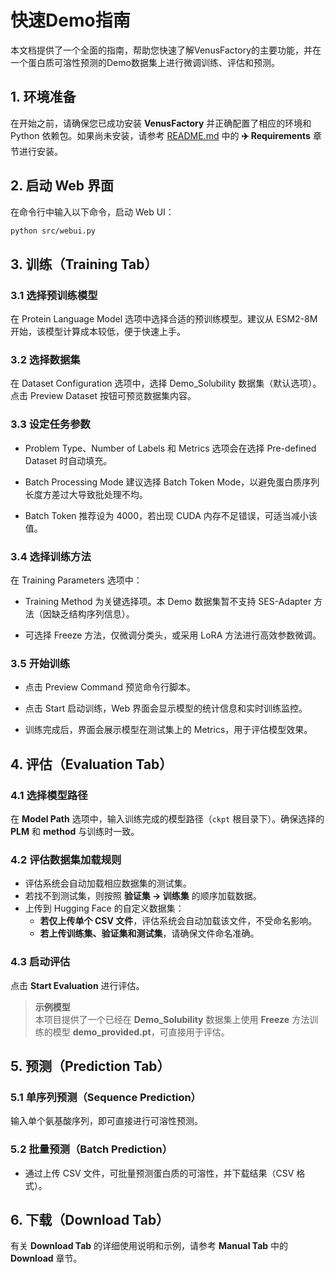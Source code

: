 # 快速Demo指南

本文档提供了一个全面的指南，帮助您快速了解VenusFactory的主要功能，并在一个蛋白质可溶性预测的Demo数据集上进行微调训练、评估和预测。

## 1. 环境准备

在开始之前，请确保您已成功安装 **VenusFactory** 并正确配置了相应的环境和 Python 依赖包。如果尚未安装，请参考 [README.md](README_CN.md) 中的 **✈️ Requirements** 章节进行安装。

## 2. 启动 Web 界面

在命令行中输入以下命令，启动 Web UI：
```bash
python src/webui.py
```

## 3. 训练（Training Tab）

### 3.1 选择预训练模型

在 Protein Language Model 选项中选择合适的预训练模型。建议从 ESM2-8M 开始，该模型计算成本较低，便于快速上手。

### 3.2 选择数据集

在 Dataset Configuration 选项中，选择 Demo_Solubility 数据集（默认选项）。点击 Preview Dataset 按钮可预览数据集内容。

### 3.3 设定任务参数

- Problem Type、Number of Labels 和 Metrics 选项会在选择 Pre-defined Dataset 时自动填充。

- Batch Processing Mode 建议选择 Batch Token Mode，以避免蛋白质序列长度方差过大导致批处理不均。

- Batch Token 推荐设为 4000，若出现 CUDA 内存不足错误，可适当减小该值。

### 3.4 选择训练方法

在 Training Parameters 选项中：

- Training Method 为关键选择项。本 Demo 数据集暂不支持 SES-Adapter 方法（因缺乏结构序列信息）。

- 可选择 Freeze 方法，仅微调分类头，或采用 LoRA 方法进行高效参数微调。

### 3.5 开始训练

- 点击 Preview Command 预览命令行脚本。

- 点击 Start 启动训练，Web 界面会显示模型的统计信息和实时训练监控。

- 训练完成后，界面会展示模型在测试集上的 Metrics，用于评估模型效果。

## 4. 评估（Evaluation Tab）

### 4.1 选择模型路径

在 **Model Path** 选项中，输入训练完成的模型路径（`ckpt` 根目录下）。确保选择的 **PLM** 和 **method** 与训练时一致。

### 4.2 评估数据集加载规则

- 评估系统会自动加载相应数据集的测试集。
- 若找不到测试集，则按照 **验证集 → 训练集** 的顺序加载数据。
- 上传到 Hugging Face 的自定义数据集：
  - **若仅上传单个 CSV 文件**，评估系统会自动加载该文件，不受命名影响。
  - **若上传训练集、验证集和测试集**，请确保文件命名准确。

### 4.3 启动评估

点击 **Start Evaluation** 进行评估。

> **示例模型**  
> 本项目提供了一个已经在 **Demo_Solubility** 数据集上使用 **Freeze** 方法训练的模型 **demo_provided.pt**，可直接用于评估。

## 5. 预测（Prediction Tab）

### 5.1 单序列预测（Sequence Prediction）

输入单个氨基酸序列，即可直接进行可溶性预测。

### 5.2 批量预测（Batch Prediction）

- 通过上传 CSV 文件，可批量预测蛋白质的可溶性，并下载结果（CSV 格式）。

## 6. 下载（Download Tab）

有关 **Download Tab** 的详细使用说明和示例，请参考 **Manual Tab** 中的 **Download** 章节。